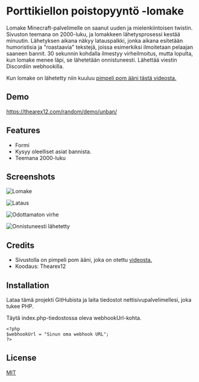 
# Porttikiellon poistopyyntö -lomake

Lomake Minecraft-palvelimelle on saanut uuden ja mielenkiintoisen twistin. Sivuston teemana on 2000-luku, ja lomakkeen lähetysprosessi kestää minuutin. Lähetyksen aikana näkyy latauspalkki, jonka aikana esitetään humoristisia ja "roastaavia" tekstejä, joissa esimerkiksi ilmoitetaan pelaajan saaneen bannit. 30 sekunnin kohdalla ilmestyy virheilmoitus, mutta lopulta, kun lomake menee läpi, se lähetetään onnistuneesti.
Lähettää viestin Discordiin webhookilla.

Kun lomake on lähetetty niin kuuluu [pimpeli pom ääni tästä videosta.](https://www.youtube.com/watch?v=6Oygpi9Y2a8)


## Demo

https://thearex12.com/random/demo/unban/


## Features

- Formi
- Kysyy oleelliset asiat bannista.
- Teemana 2000-luku


## Screenshots

![Lomake](https://cdn.megamaa.com/attachment/?f=xtPheH9Quo.png)

![Lataus](https://cdn.megamaa.com/attachment/?f=DHHW5Qcg5f.png)

![Odottamaton virhe](https://cdn.megamaa.com/attachment/?f=Em5sRV6uvD.png)

![Onnistuneesti lähetetty](https://cdn.megamaa.com/attachment/?f=1sR2zAGjzB.png)
## Credits
- Sivustolla on pimpeli pom ääni, joka on otettu [videosta.](https://www.youtube.com/watch?v=6Oygpi9Y2a8)
- Koodaus: Thearex12
## Installation

Lataa tämä projekti GitHubista ja laita tiedostot nettisivupalvelimellesi, joka tukee PHP.

Täytä index.php-tiedostossa oleva webhookUrl-kohta.
    
```
<?php
$webhookUrl = "Sinun oma webhook URL";
?>

```

## License

[MIT](https://github.com/Thearex/unban-lomake/blob/main/README.md)

